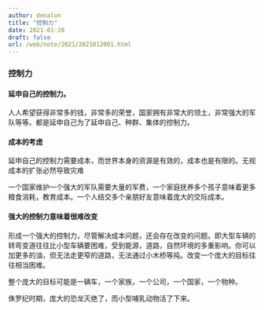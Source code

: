 ```yaml
---
author: denalon
title: "控制力"
date: 2021-01-20
draft: false
url: /web/note/2021/2021012001.html
---
```


### 控制力

#### 延申自己的控制力。

人人希望获得非常多的钱，非常多的荣誉，国家拥有非常大的领土，非常强大的军队等等。都是延申自己为了延申自己、种群、集体的控制力。

#### 成本的考虑

延申自己的控制力需要成本，而世界本身的资源是有效的，成本也是有限的。无视成本的扩张必然导致灾难


一个国家维护一个强大的军队需要大量的军费，一个家庭抚养多个孩子意味着更多粮食消耗，教育成本。一个人结交多个亲朋好友意味着庞大的交际成本。

#### 强大的控制力意味着很难改变

形成一个强大的控制力，尽管解决成本问题，还会存在改变的问题。即大型车辆的转弯变道往往比小型车辆要困难，受到能源，道路，自然环境的多重影响。你可以加更多的油，但无法走更窄的道路，无法通过小木桥等扽。改变一个庞大的目标往往相当困难。

整个庞大的目标可能是一辆车，一个家族，一个公司，一个国家，一个物种。

侏罗纪时期，庞大的恐龙灭绝了，而小型哺乳动物活了下来。

